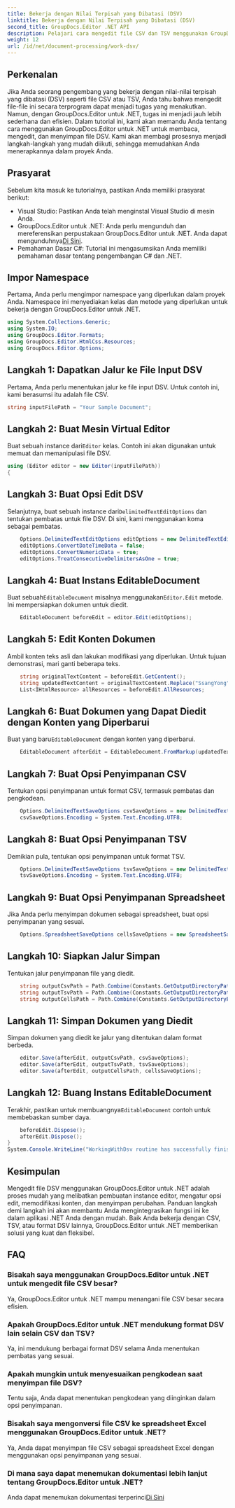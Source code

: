 ```yaml
---
title: Bekerja dengan Nilai Terpisah yang Dibatasi (DSV)
linktitle: Bekerja dengan Nilai Terpisah yang Dibatasi (DSV)
second_title: GroupDocs.Editor .NET API
description: Pelajari cara mengedit file CSV dan TSV menggunakan GroupDocs.Editor untuk .NET dengan panduan langkah demi langkah ini. Tingkatkan proyek .NET Anda dengan mudah.
weight: 12
url: /id/net/document-processing/work-dsv/
---
```

## Perkenalan
Jika Anda seorang pengembang yang bekerja dengan nilai-nilai terpisah yang dibatasi (DSV) seperti file CSV atau TSV, Anda tahu bahwa mengedit file-file ini secara terprogram dapat menjadi tugas yang menakutkan. Namun, dengan GroupDocs.Editor untuk .NET, tugas ini menjadi jauh lebih sederhana dan efisien. Dalam tutorial ini, kami akan memandu Anda tentang cara menggunakan GroupDocs.Editor untuk .NET untuk membaca, mengedit, dan menyimpan file DSV. Kami akan membagi prosesnya menjadi langkah-langkah yang mudah diikuti, sehingga memudahkan Anda menerapkannya dalam proyek Anda.
## Prasyarat
Sebelum kita masuk ke tutorialnya, pastikan Anda memiliki prasyarat berikut:
- Visual Studio: Pastikan Anda telah menginstal Visual Studio di mesin Anda.
-  GroupDocs.Editor untuk .NET: Anda perlu mengunduh dan mereferensikan perpustakaan GroupDocs.Editor untuk .NET. Anda dapat mengunduhnya[Di Sini](https://releases.groupdocs.com/editor/net/).
- Pemahaman Dasar C#: Tutorial ini mengasumsikan Anda memiliki pemahaman dasar tentang pengembangan C# dan .NET.
## Impor Namespace
Pertama, Anda perlu mengimpor namespace yang diperlukan dalam proyek Anda. Namespace ini menyediakan kelas dan metode yang diperlukan untuk bekerja dengan GroupDocs.Editor untuk .NET.
```csharp
using System.Collections.Generic;
using System.IO;
using GroupDocs.Editor.Formats;
using GroupDocs.Editor.HtmlCss.Resources;
using GroupDocs.Editor.Options;
```

## Langkah 1: Dapatkan Jalur ke File Input DSV
Pertama, Anda perlu menentukan jalur ke file input DSV. Untuk contoh ini, kami berasumsi itu adalah file CSV.
```csharp
string inputFilePath = "Your Sample Document";
```
## Langkah 2: Buat Mesin Virtual Editor
 Buat sebuah instance dari`Editor` kelas. Contoh ini akan digunakan untuk memuat dan memanipulasi file DSV.
```csharp
using (Editor editor = new Editor(inputFilePath))
{
```
## Langkah 3: Buat Opsi Edit DSV
 Selanjutnya, buat sebuah instance dari`DelimitedTextEditOptions` dan tentukan pembatas untuk file DSV. Di sini, kami menggunakan koma sebagai pembatas.
```csharp
    Options.DelimitedTextEditOptions editOptions = new DelimitedTextEditOptions(",");
    editOptions.ConvertDateTimeData = false;
    editOptions.ConvertNumericData = true;
    editOptions.TreatConsecutiveDelimitersAsOne = true;
```
## Langkah 4: Buat Instans EditableDocument
 Buat sebuah`EditableDocument` misalnya menggunakan`Editor.Edit` metode. Ini mempersiapkan dokumen untuk diedit.
```csharp
    EditableDocument beforeEdit = editor.Edit(editOptions);
```
## Langkah 5: Edit Konten Dokumen
Ambil konten teks asli dan lakukan modifikasi yang diperlukan. Untuk tujuan demonstrasi, mari ganti beberapa teks.
```csharp
    string originalTextContent = beforeEdit.GetContent();
    string updatedTextContent = originalTextContent.Replace("SsangYong", "Chevrolet").Replace("Kyron", "Camaro");
    List<IHtmlResource> allResources = beforeEdit.AllResources;
```
## Langkah 6: Buat Dokumen yang Dapat Diedit dengan Konten yang Diperbarui
 Buat yang baru`EditableDocument` dengan konten yang diperbarui.
```csharp
    EditableDocument afterEdit = EditableDocument.FromMarkup(updatedTextContent, allResources);
```
## Langkah 7: Buat Opsi Penyimpanan CSV
Tentukan opsi penyimpanan untuk format CSV, termasuk pembatas dan pengkodean.
```csharp
    Options.DelimitedTextSaveOptions csvSaveOptions = new DelimitedTextSaveOptions(",");
    csvSaveOptions.Encoding = System.Text.Encoding.UTF8;
```
## Langkah 8: Buat Opsi Penyimpanan TSV
Demikian pula, tentukan opsi penyimpanan untuk format TSV.
```csharp
    Options.DelimitedTextSaveOptions tsvSaveOptions = new DelimitedTextSaveOptions("\t");
    tsvSaveOptions.Encoding = System.Text.Encoding.UTF8;
```
## Langkah 9: Buat Opsi Penyimpanan Spreadsheet
Jika Anda perlu menyimpan dokumen sebagai spreadsheet, buat opsi penyimpanan yang sesuai.
```csharp
    Options.SpreadsheetSaveOptions cellsSaveOptions = new SpreadsheetSaveOptions(SpreadsheetFormats.Xlsm);
```
## Langkah 10: Siapkan Jalur Simpan
Tentukan jalur penyimpanan file yang diedit.
```csharp
    string outputCsvPath = Path.Combine(Constants.GetOutputDirectoryPath(inputFilePath), Path.GetFileNameWithoutExtension(inputFilePath) + ".csv");
    string outputTsvPath = Path.Combine(Constants.GetOutputDirectoryPath(inputFilePath), Path.GetFileNameWithoutExtension(inputFilePath) + ".tsv");
    string outputCellsPath = Path.Combine(Constants.GetOutputDirectoryPath(inputFilePath), Path.GetFileNameWithoutExtension(inputFilePath) + ".xlsm");
```
## Langkah 11: Simpan Dokumen yang Diedit
Simpan dokumen yang diedit ke jalur yang ditentukan dalam format berbeda.
```csharp
    editor.Save(afterEdit, outputCsvPath, csvSaveOptions);
    editor.Save(afterEdit, outputTsvPath, tsvSaveOptions);
    editor.Save(afterEdit, outputCellsPath, cellsSaveOptions);
```
## Langkah 12: Buang Instans EditableDocument
 Terakhir, pastikan untuk membuangnya`EditableDocument` contoh untuk membebaskan sumber daya.
```csharp
    beforeEdit.Dispose();
    afterEdit.Dispose();
}
System.Console.WriteLine("WorkingWithDsv routine has successfully finished");
```
## Kesimpulan
Mengedit file DSV menggunakan GroupDocs.Editor untuk .NET adalah proses mudah yang melibatkan pembuatan instance editor, mengatur opsi edit, memodifikasi konten, dan menyimpan perubahan. Panduan langkah demi langkah ini akan membantu Anda mengintegrasikan fungsi ini ke dalam aplikasi .NET Anda dengan mudah. Baik Anda bekerja dengan CSV, TSV, atau format DSV lainnya, GroupDocs.Editor untuk .NET memberikan solusi yang kuat dan fleksibel.
## FAQ
### Bisakah saya menggunakan GroupDocs.Editor untuk .NET untuk mengedit file CSV besar?
Ya, GroupDocs.Editor untuk .NET mampu menangani file CSV besar secara efisien.
### Apakah GroupDocs.Editor untuk .NET mendukung format DSV lain selain CSV dan TSV?
Ya, ini mendukung berbagai format DSV selama Anda menentukan pembatas yang sesuai.
### Apakah mungkin untuk menyesuaikan pengkodean saat menyimpan file DSV?
Tentu saja, Anda dapat menentukan pengkodean yang diinginkan dalam opsi penyimpanan.
### Bisakah saya mengonversi file CSV ke spreadsheet Excel menggunakan GroupDocs.Editor untuk .NET?
Ya, Anda dapat menyimpan file CSV sebagai spreadsheet Excel dengan menggunakan opsi penyimpanan yang sesuai.
### Di mana saya dapat menemukan dokumentasi lebih lanjut tentang GroupDocs.Editor untuk .NET?
 Anda dapat menemukan dokumentasi terperinci[Di Sini](https://tutorials.groupdocs.com/editor/net/)